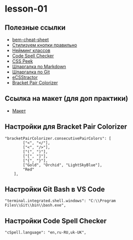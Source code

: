 # lesson-01

## Полезные ссылки

- [bem-cheat-sheet](https://9elements.com/bem-cheat-sheet/)
- [Стилизуем кнопки правильно](https://medium.com/@baradusov/%D1%81%D1%82%D0%B8%D0%BB%D0%B8%D0%B7%D1%83%D0%B5%D0%BC-%D0%BA%D0%BD%D0%BE%D0%BF%D0%BA%D0%B8-%D0%BF%D1%80%D0%B0%D0%B2%D0%B8%D0%BB%D1%8C%D0%BD%D0%BE-6ea5abc278b1)
- [Нейминг классов ](https://github.com/yoksel/common-words)
- [Code Spell Checker](https://marketplace.visualstudio.com/items?itemName=streetsidesoftware.code-spell-checker)
- [CSS Peek](https://marketplace.visualstudio.com/items?itemName=pranaygp.vscode-css-peek)
- [Шпаргалка по Markdown](https://github.com/sandino/Markdown-Cheatsheet/blob/master/README.md)
- [Шпаргалка по Git](https://github.com/Imangazaliev/git-tips)
- [eCSStractor](https://marketplace.visualstudio.com/items?itemName=diz.ecsstractor-port)
- [Bracket Pair Colorizer](https://marketplace.visualstudio.com/items?itemName=CoenraadS.bracket-pair-colorizer)

## Ссылка на макет (для доп практики)
- [Макет](https://www.figma.com/file/MW3GzAiLwRCSgmIUxAJ2Da/Templates-%236.-More-on-Figma.info-(Copy)?node-id=0%3A1)

## Настройки для Bracket Pair Colorizer

```
"bracketPairColorizer.consecutivePairColors": [
        ["<", "</"],
        ["<", "/>"],
        ["(", ")"],
        ["[", "]"],
        ["{", "}"],
        ["Gold", "Orchid", "LightSkyBlue"],
        "Red"
    ],
```

## Настройки Git Bash в VS Code

```
"terminal.integrated.shell.windows": "C:\\Program Files\\Git\\bin\\bash.exe",
```

## Настройки Code Spell Checker

```
"cSpell.language": "en,ru-RU,uk-UK",
```